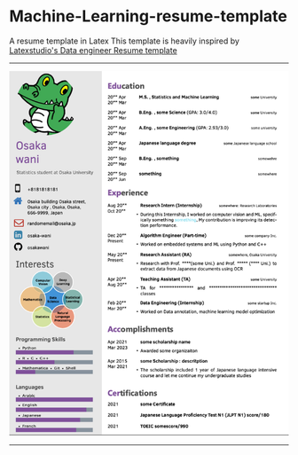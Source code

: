 # Machine-Learning-resume-template
A resume template in Latex
This template is heavily inspired by [Latexstudio's Data engineer Resume template](https://github.com/latexstudio/Data-Engineer-Resume-LaTeX) 
***
![CV Screenshot](resume.png)
***
